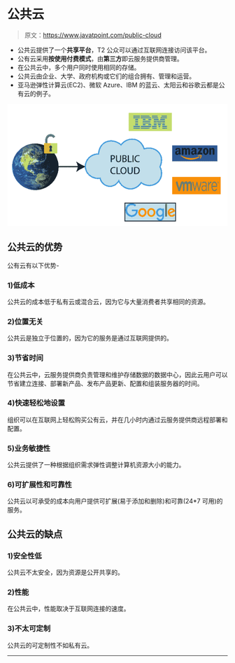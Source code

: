 # 公共云

> 原文：<https://www.javatpoint.com/public-cloud>

*   公共云提供了一个**共享平台**，T2 公众可以通过互联网连接访问该平台。
*   公有云采用**按使用付费模式**，由**第三方**即云服务提供商管理。
*   在公共云中，多个用户同时使用相同的存储。
*   公共云由企业、大学、政府机构或它们的组合拥有、管理和运营。
*   亚马逊弹性计算云(EC2)、微软 Azure、IBM 的蓝云、太阳云和谷歌云都是公有云的例子。

![public cloud model](img/4a9753dbdc64b33cfd09d5ab414f3b32.png)

## 公共云的优势

公有云有以下优势-

### 1)低成本

公共云的成本低于私有云或混合云，因为它与大量消费者共享相同的资源。

### 2)位置无关

公共云是独立于位置的，因为它的服务是通过互联网提供的。

### 3)节省时间

在公共云中，云服务提供商负责管理和维护存储数据的数据中心，因此云用户可以节省建立连接、部署新产品、发布产品更新、配置和组装服务器的时间。

### 4)快速轻松地设置

组织可以在互联网上轻松购买公有云，并在几小时内通过云服务提供商远程部署和配置。

### 5)业务敏捷性

公共云提供了一种根据组织需求弹性调整计算机资源大小的能力。

### 6)可扩展性和可靠性

公共云以可承受的成本向用户提供可扩展(易于添加和删除)和可靠(24*7 可用)的服务。

## 公共云的缺点

### 1)安全性低

公共云不太安全，因为资源是公开共享的。

### 2)性能

在公共云中，性能取决于互联网连接的速度。

### 3)不太可定制

公共云的可定制性不如私有云。

* * *